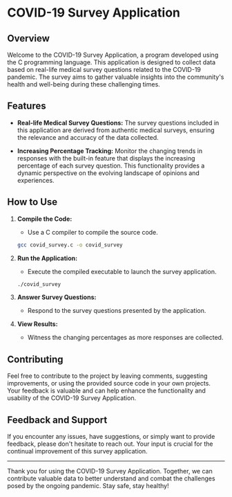 # COVID-19 Survey Application


## Overview

Welcome to the COVID-19 Survey Application, a program developed using the C programming language. This application is designed to collect data based on real-life medical survey questions related to the COVID-19 pandemic. The survey aims to gather valuable insights into the community's health and well-being during these challenging times.

## Features

- **Real-life Medical Survey Questions:** The survey questions included in this application are derived from authentic medical surveys, ensuring the relevance and accuracy of the data collected.

- **Increasing Percentage Tracking:** Monitor the changing trends in responses with the built-in feature that displays the increasing percentage of each survey question. This functionality provides a dynamic perspective on the evolving landscape of opinions and experiences.

## How to Use

1. **Compile the Code:**
    - Use a C compiler to compile the source code.
    ```bash
    gcc covid_survey.c -o covid_survey
    ```

2. **Run the Application:**
    - Execute the compiled executable to launch the survey application.
    ```bash
    ./covid_survey
    ```

3. **Answer Survey Questions:**
    - Respond to the survey questions presented by the application.

4. **View Results:**
    - Witness the changing percentages as more responses are collected.

## Contributing

Feel free to contribute to the project by leaving comments, suggesting improvements, or using the provided source code in your own projects. Your feedback is valuable and can help enhance the functionality and usability of the COVID-19 Survey Application.

## Feedback and Support

If you encounter any issues, have suggestions, or simply want to provide feedback, please don't hesitate to reach out. Your input is crucial for the continual improvement of this survey application.



---

Thank you for using the COVID-19 Survey Application. Together, we can contribute valuable data to better understand and combat the challenges posed by the ongoing pandemic. Stay safe, stay healthy!
